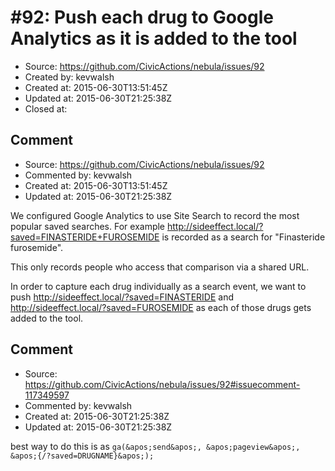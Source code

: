 # #92: Push each drug to Google Analytics as it is added to the tool

* Source: https://github.com/CivicActions/nebula/issues/92
* Created by: kevwalsh
* Created at: 2015-06-30T13:51:45Z
* Updated at: 2015-06-30T21:25:38Z
* Closed at: 


## Comment

* Source: https://github.com/CivicActions/nebula/issues/92
* Commented by: kevwalsh
* Created at: 2015-06-30T13:51:45Z
* Updated at: 2015-06-30T21:25:38Z


We configured Google Analytics to use Site Search to record the most popular saved searches.  For example  http://sideeffect.local/?saved=FINASTERIDE+FUROSEMIDE is recorded as a search for &quot;Finasteride furosemide&quot;.  

This only records people who access that comparison via a shared URL.  

In order to capture each drug individually as a search event, we want to push  http://sideeffect.local/?saved=FINASTERIDE and http://sideeffect.local/?saved=FUROSEMIDE as each of those drugs gets added to the tool.  





## Comment

* Source: https://github.com/CivicActions/nebula/issues/92#issuecomment-117349597
* Commented by: kevwalsh
* Created at: 2015-06-30T21:25:38Z
* Updated at: 2015-06-30T21:25:38Z

best way to do this is as `ga(&apos;send&apos;, &apos;pageview&apos;, &apos;{/?saved=DRUGNAME}&apos;);`


